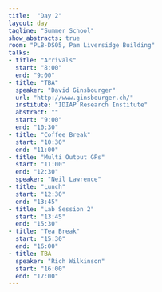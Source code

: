 ```yaml
---
title:  "Day 2"
layout: day
tagline: "Summer School"
show_abstracts: true
room: "PLB-DS05, Pam Liversidge Building"
talks:
- title: "Arrivals"
  start: "8:00"
  end: "9:00"
- title: "TBA"
  speaker: "David Ginsbourger"
  url: "http://www.ginsbourger.ch/"
  institute: "IDIAP Research Institute"
  abstract: ""
  start: "9:00"
  end: "10:30"
- title: "Coffee Break"
  start: "10:30"
  end: "11:00"
- title: "Multi Output GPs"
  start: "11:00"
  end: "12:30"
  speaker: "Neil Lawrence"
- title: "Lunch"
  start: "12:30"
  end: "13:45"
- title: "Lab Session 2"
  start: "13:45"
  end: "15:30"
- title: "Tea Break"
  start: "15:30"
  end: "16:00"
- title: TBA
  speaker: "Rich Wilkinson"
  start: "16:00"
  end: "17:00"
---
```



